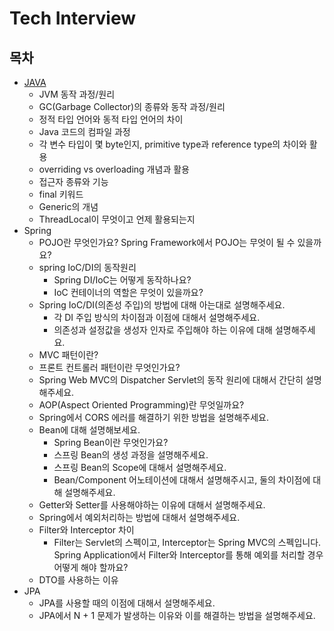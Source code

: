 # Tech Interview

## 목차
- [JAVA](https://github.com/ComputerScienceStudy/tech-interview/blob/main/Week1.md)
    - JVM 동작 과정/원리
    - GC(Garbage Collector)의 종류와 동작 과정/원리
    - 정적 타입 언어와 동적 타입 언어의 차이
    - Java 코드의 컴파일 과정
    - 각 변수 타입이 몇 byte인지, primitive type과 reference type의 차이와 활용
    - overriding vs overloading 개념과 활용
    - 접근자 종류와 기능
    - final 키워드
    - Generic의 개념
    - ThreadLocal이 무엇이고 언제 활용되는지
- Spring
  - POJO란 무엇인가요? Spring Framework에서 POJO는 무엇이 될 수 있을까요?
  - spring IoC/DI의 동작원리
    - Spring DI/IoC는 어떻게 동작하나요?
    - IoC 컨테이너의 역할은 무엇이 있을까요?
  - Spring IoC/DI(의존성 주입)의 방법에 대해 아는대로 설명해주세요.
    - 각 DI 주입 방식의 차이점과 이점에 대해서 설명해주세요.
    - 의존성과 설정값을 생성자 인자로 주입해야 하는 이유에 대해 설명해주세요.
  - MVC 패턴이란?
  - 프론트 컨트롤러 패턴이란 무엇인가요?
  - Spring Web MVC의 Dispatcher Servlet의 동작 원리에 대해서 간단히 설명해주세요.
  - AOP(Aspect Oriented Programming)란 무엇일까요?
  - Spring에서 CORS 에러를 해결하기 위한 방법을 설명해주세요.
  - Bean에 대해 설명해보세요.
    - Spring Bean이란 무엇인가요?
    - 스프링 Bean의 생성 과정을 설명해주세요.
    - 스프링 Bean의 Scope에 대해서 설명해주세요.
    - Bean/Component 어노테이션에 대해서 설명해주시고, 둘의 차이점에 대해 설명해주세요.
  - Getter와 Setter를 사용해야하는 이유에 대해서 설명해주세요.
  - Spring에서 예외처리하는 방법에 대해서 설명해주세요.
  - Filter와 Interceptor 차이
    - Filter는 Servlet의 스펙이고, Interceptor는 Spring MVC의 스펙입니다. Spring Application에서 Filter와 Interceptor를 통해 예외를 처리할 경우 어떻게 해야 할까요?
  - DTO를 사용하는 이유
- JPA
  - JPA를 사용할 때의 이점에 대해서 설명해주세요.
  - JPA에서 N + 1 문제가 발생하는 이유와 이를 해결하는 방법을 설명해주세요.

